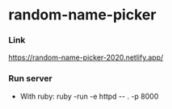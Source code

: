 # random-name-picker

### Link
https://random-name-picker-2020.netlify.app/

### Run server

- With ruby: ruby -run -e httpd -- . -p 8000